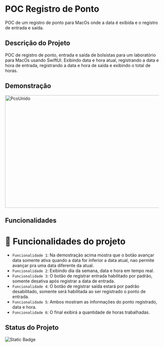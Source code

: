
# POC Registro de Ponto

POC de um registro de ponto para MacOs onde a data é exibida e o registro de entrada e saída.


## Descrição do Projeto
POC de registro de ponto, entrada e saída de bolsistas para um laboratório para MacOs usando SwiftUI.
Exibindo data e hora atual, registrando a data e hora de entrada, registrando a data e hora de saída e exibindo o total de horas. 

## Demonstração

<img src="https://s11.gifyu.com/images/SoDk8.gif" alt="PcoUnido" width="730" height="368" data-is360="0" data-load="full" class="" style="width: 730px; height: 368px;">

## Funcionalidades

# :hammer: Funcionalidades do projeto
- `Funcionalidade 1`: Na demostração acima mostra que o botão avançar data somente ativa quando a data for inferior a data atual, nao permite avançar pra uma data diferente da atual.
- `Funcionalidade 2`: Exibindo dia da semana, data e hora em tempo real.
- `Funcionalidade 3`: O botão de registrar entrada habilitado por padrão, somente desativa após registrar a data de entrada.
- `Funcionalidade 4`: O botão de registrar saída estará por padrão desabilitado, somente será habilitada ao ser registrado o ponto de entrada.
- `Funcionalidade 5`: Ambos mostram as informações do ponto registrado, data e hora.
- `Funcionalidade 6`: O final exibirá a quantidade de horas trabalhadas.

## Status do Projeto
<img alt="Static Badge" src="https://img.shields.io/badge/Status-Conclu%C3%ADdo-green">
